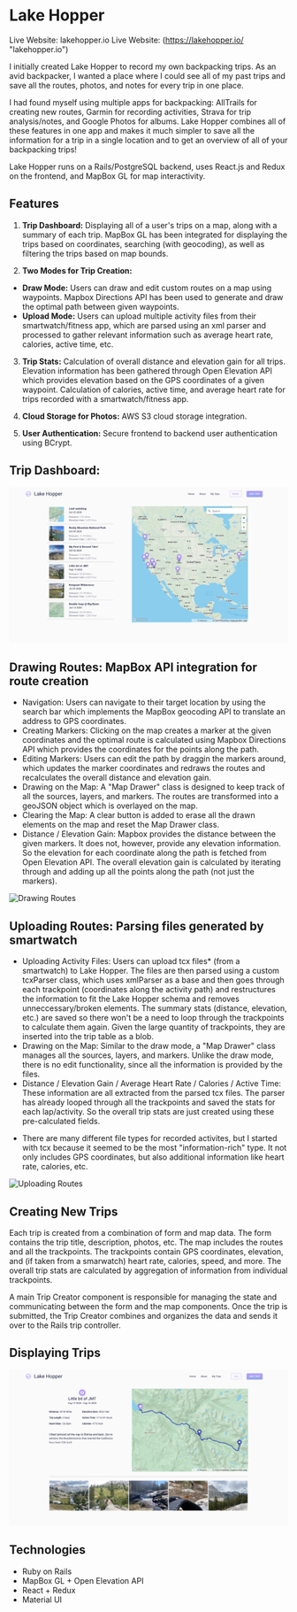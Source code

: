 # Lake Hopper

Live Website: lakehopper.io
Live Website: (https://lakehopper.io/ "lakehopper.io")

I initially created Lake Hopper to record my own backpacking trips. As an avid backpacker, I wanted a place where I could see all of my past trips and save all the routes, photos, and notes for every trip in one place.

I had found myself using multiple apps for backpacking: AllTrails for creating new routes, Garmin for recording activities, Strava for trip analysis/notes, and Google Photos for albums. Lake Hopper combines all of these features in one app and makes it much simpler to save all the information for a trip in a single location and to get an overview of all of your backpacking trips!

Lake Hopper runs on a Rails/PostgreSQL backend, uses React.js and Redux on the frontend, and MapBox GL for map interactivity.

## Features

1. **Trip Dashboard:** Displaying all of a user's trips on a map, along with a summary of each trip. MapBox GL has been integrated for displaying the trips based on coordinates, searching (with geocoding), as well as filtering the trips based on map bounds.

2. **Two Modes for Trip Creation:**
- **Draw Mode:** Users can draw and edit custom routes on a map using waypoints. Mapbox Directions API has been used to generate and draw the optimal path between given waypoints.
- **Upload Mode:** Users can upload multiple activity files from their smartwatch/fitness app, which are parsed using an xml parser and processed to gather relevant information such as average heart rate, calories, active time, etc.

3. **Trip Stats:** Calculation of overall distance and elevation gain for all trips. Elevation information has been gathered through Open Elevation API which provides elevation based on the GPS coordinates of a given waypoint. Calculation of calories, active time, and average heart rate for trips recorded with a smartwatch/fitness app.

4. **Cloud Storage for Photos:** AWS S3 cloud storage integration.

5. **User Authentication:** Secure frontend to backend user authentication using BCrypt.

## Trip Dashboard:

![Trip Index](https://github.com/kiana-h/lake-hopper/blob/master/readme_assets/trip-index.png)

## Drawing Routes: MapBox API integration for route creation

- Navigation: Users can navigate to their target location by using the search bar which implements the MapBox geocoding API to translate an address to GPS coordinates. 
- Creating Markers: Clicking on the map creates a marker at the given coordinates and the optimal route is calculated using Mapbox Directions API which provides the coordinates for the points along the path. 
- Editing Markers: Users can edit the path by draggin the markers around, which updates the marker coordinates and redraws the routes and recalculates the overall distance and elevation gain.  
- Drawing on the Map: A "Map Drawer" class is designed to keep track of all the sources, layers, and markers. The routes are transformed into a geoJSON object which is overlayed on the map. 
- Clearing the Map: A clear button is added to erase all the drawn elements on the map and reset the Map Drawer class. 
- Distance / Elevation Gain: Mapbox provides the distance between the given markers. It does not, however, provide any elevation information. So the elevation for each coordinate along the path is fetched from Open Elevation API. The overall elevation gain is calculated by iterating through and adding up all the points along the path (not just the markers).  

![Drawing Routes](https://github.com/kiana-h/lake-hopper/blob/master/readme_assets/draw_video.gif)

## Uploading Routes: Parsing files generated by smartwatch

- Uploading Activity Files: Users can upload tcx files* (from a smartwatch) to Lake Hopper. The files are then parsed using a custom tcxParser class, which uses xmlParser as a base and then goes through each trackpoint (coordinates along the activity path) and restructures the information to fit the Lake Hopper schema and removes unneccessary/broken elements. The summary stats (distance, elevation, etc.) are saved so there won't be a need to loop through the trackpoints to calculate them again. Given the large quantity of trackpoints, they are inserted into the trip table as a blob. 
- Drawing on the Map: Similar to the draw mode, a "Map Drawer" class manages all the sources, layers, and markers. Unlike the draw mode, there is no edit functionality, since all the information is provided by the files. 
- Distance / Elevation Gain / Average Heart Rate / Calories / Active Time: These information are all extracted from the parsed tcx files. The parser has already looped through all the trackpoints and saved the stats for each lap/activity. So the overall trip stats are just created using these pre-calculated fields.

* There are many different file types for recorded activites, but I started with tcx because it seemed to be the most "information-rich" type. It not only includes GPS coordinates, but also additional information like heart rate, calories, etc. 

![Uploading Routes](https://github.com/kiana-h/lake-hopper/blob/master/readme_assets/upload_video.gif)

## Creating New Trips

Each trip is created from a combination of form and map data. The form contains the trip title, description, photos, etc. The map includes the routes and all the trackpoints. The trackpoints contain GPS coordinates, elevation, and (if taken from a smarwatch) heart rate, calories, speed, and more. The overall trip stats are calculated by aggregation of information from individual trackpoints.

A main Trip Creator component is responsible for managing the state and communicating between the form and the map components. Once the trip is submitted, the Trip Creator combines and organizes the data and sends it over to the Rails trip controller. 

## Displaying Trips

![Trip Index](https://github.com/kiana-h/lake-hopper/blob/master/readme_assets/trip-show.png)

## Technologies

- Ruby on Rails
- MapBox GL + Open Elevation API
- React + Redux
- Material UI
